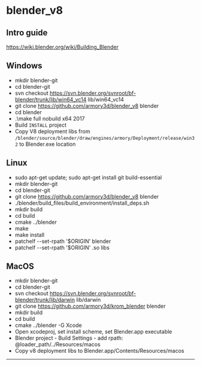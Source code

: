 # blender_v8

## Intro guide
https://wiki.blender.org/wiki/Building_Blender

## Windows
- mkdir blender-git
- cd blender-git
- svn checkout https://svn.blender.org/svnroot/bf-blender/trunk/lib/win64_vc14 lib/win64_vc14
- git clone https://github.com/armory3d/blender_v8 blender
- cd blender
- .\make full nobuild x64 2017
- Build `INSTALL` project
- Copy V8 deployment libs from `/blender/source/blender/draw/engines/armory/Deployment/release/win32` to Blender.exe location

## Linux
- sudo apt-get update; sudo apt-get install git build-essential
- mkdir blender-git
- cd blender-git
- git clone https://github.com/armory3d/blender_v8 blender
- ./blender/build_files/build_environment/install_deps.sh
- mkdir build
- cd build
- cmake ../blender
- make
- make install
- patchelf --set-rpath '$ORIGIN' blender
- patchelf --set-rpath '$ORIGIN' .so libs

## MacOS
- mkdir blender-git
- cd blender-git
- svn checkout https://svn.blender.org/svnroot/bf-blender/trunk/lib/darwin lib/darwin
- git clone https://github.com/armory3d/krom_blender blender
- mkdir build
- cd build
- cmake ../blender -G Xcode
- Open xcodeproj, set install scheme, set Blender.app executable
- Blender project - Build Settings - add rpath: @loader_path/../Resources/macos
- Copy v8 deployment libs to Blender.app/Contents/Resources/macos

---
